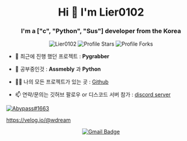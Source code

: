 <h1 align="center">Hi 👋 I'm Lier0102</h1>
<h3 align="center">I'm a ["c", "Python", "Sus"] developer from the Korea</h3>

<p align="center"> 
<img src="https://komarev.com/ghpvc/?username=Lier0102&label=Profile%20views&color=5c12df&style=flat" alt="Lier0102" />
<img src="https://img.shields.io/badge/dynamic/json?&label=Total%20Stars&color=5c12df&style=flat&style=for-the-badge&query=%24.stars&url=https://api.github-star-counter.workers.dev/user/Lier0102" alt="Profile Stars"></a>
<img src="https://img.shields.io/badge/dynamic/json?&label=Total%20Forks&color=5c12df&style=flat&style=for-the-badge&query=%24.forks&url=https://api.github-star-counter.workers.dev/user/Lier0102" alt="Profile Forks"></a>
</p>

- 🔭 최근에 진행 했던 프로젝트 : **Pygrabber**

- 🌱 공부중인것 :  **Assmebly** 과 **Python**

- 👨‍💻 나의 모든 프로젝트가 있는 곳 : [Github](https://github.com/Lier0102?tab=repositories)

- 📫 연략/문의는 깃허브 팔로우 or 디스코드 서버 참가 : [discord server](https://discord.gg/mtnawaPkbz)

[![Abypass#1663](https://discord.c99.nl/widget/theme-3/898341269389074533.png)](https://discord.c99.nl)

<https://velog.io/@wdream>
<div align=center>

[![Gmail Badge](https://img.shields.io/badge/-Gmail-d14836?style=flat-square&logo=Gmail&logoColor=white&link=mailto:minehammer26@gmail.com)](mailto:minehammer26@gmail.com)
</div>

